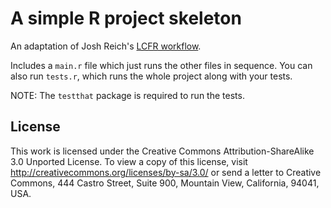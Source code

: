 # A simple R project skeleton

An adaptation of Josh Reich's [LCFR workflow](http://stackoverflow.com/a/1434424/1157536).

Includes a `main.r` file which just runs the other files in sequence. You can also run `tests.r`, which runs the whole project along with your tests.

NOTE: The `testthat` package is required to run the tests.

## License

This work is licensed under the Creative Commons Attribution-ShareAlike 3.0 Unported License. To view a copy of this license, visit http://creativecommons.org/licenses/by-sa/3.0/ or send a letter to Creative Commons, 444 Castro Street, Suite 900, Mountain View, California, 94041, USA.